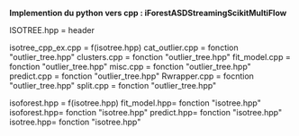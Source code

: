 **Implemention du python vers cpp : iForestASDStreamingScikitMultiFlow**

ISOTREE.hpp = header

isotree_cpp_ex.cpp = f(isotree.hpp)
cat_outlier.cpp = fonction "outlier_tree.hpp"
clusters.cpp = fonction "outlier_tree.hpp"
fit_model.cpp = fonction "outlier_tree.hpp"
misc.cpp = fonction "outlier_tree.hpp"
predict.cpp = fonction "outlier_tree.hpp"
Rwrapper.cpp = focntion  "outlier_tree.hpp"
split.cpp = fonction "outlier_tree.hpp"

isoforest.hpp = f(isotree.hpp)
fit_model.hpp= fonction "isotree.hpp"
isoforest.hpp= fonction "isotree.hpp"
predict.hpp= fonction "isotree.hpp"
isotree.hpp= fonction "isotree.hpp"
